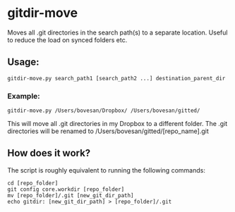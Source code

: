 
# gitdir-move
Moves all .git directories in the search path(s) to a separate location. Useful to reduce the load on synced folders etc.

## Usage:
    gitdir-move.py search_path1 [search_path2 ...] destination_parent_dir

### Example:
    gitdir-move.py /Users/bovesan/Dropbox/ /Users/bovesan/gitted/
This will move all .git directories in my Dropbox to a different folder. The .git directories will be renamed to /Users/bovesan/gitted/[repo_name].git

## How does it work?
The script is roughly equivalent to running the following commands:

    cd [repo_folder]
    git config core.workdir [repo_folder]
    mv [repo_folder]/.git [new_git_dir_path]
    echo gitdir: [new_git_dir_path] > [repo_folder]/.git

